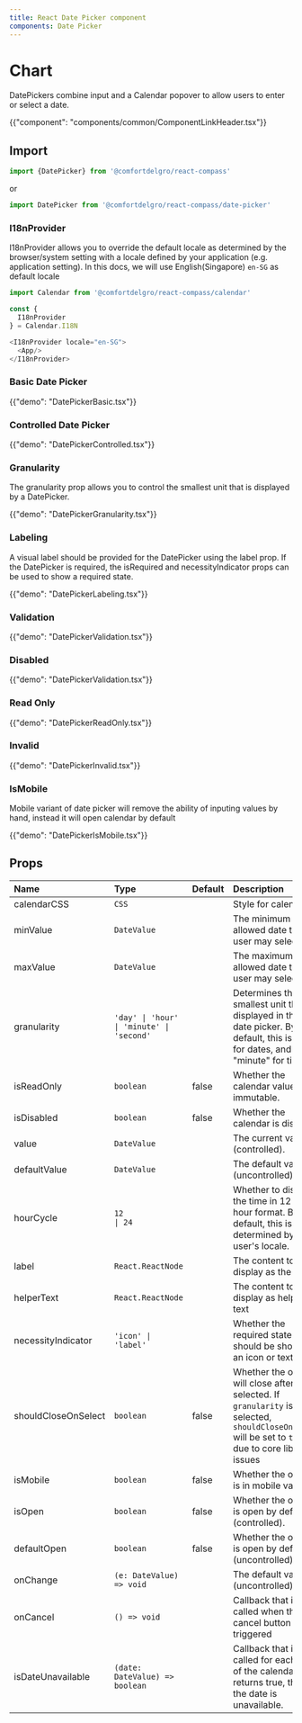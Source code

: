 ```yaml
---
title: React Date Picker component
components: Date Picker
---
```


# Chart

<p class="description">DatePickers combine input and a Calendar popover to allow users to enter or select a date.</p>

{{"component": "components/common/ComponentLinkHeader.tsx"}}

## Import

```js
import {DatePicker} from '@comfortdelgro/react-compass'
```

or

```js
import DatePicker from '@comfortdelgro/react-compass/date-picker'
```

### I18nProvider

I18nProvider allows you to override the default locale as determined by the browser/system setting with a locale defined by your application (e.g. application setting).
In this docs, we will use English(Singapore) `en-SG` as default locale

```js
import Calendar from '@comfortdelgro/react-compass/calendar'

const {
  I18nProvider
} = Calendar.I18N

<I18nProvider locale="en-SG">
  <App/>
</I18nProvider>

```

### Basic Date Picker

{{"demo": "DatePickerBasic.tsx"}}

### Controlled Date Picker

{{"demo": "DatePickerControlled.tsx"}}

### Granularity
The granularity prop allows you to control the smallest unit that is displayed by a DatePicker.

{{"demo": "DatePickerGranularity.tsx"}}


### Labeling
A visual label should be provided for the DatePicker using the label prop. If the DatePicker is required, the isRequired and necessityIndicator props can be used to show a required state.

{{"demo": "DatePickerLabeling.tsx"}}

### Validation

{{"demo": "DatePickerValidation.tsx"}}

### Disabled

{{"demo": "DatePickerValidation.tsx"}}

### Read Only

{{"demo": "DatePickerReadOnly.tsx"}}

### Invalid

{{"demo": "DatePickerInvalid.tsx"}}

### IsMobile

Mobile variant of date picker will remove the ability of inputing values by hand, instead it will open calendar by default

{{"demo": "DatePickerIsMobile.tsx"}}


## Props


| Name                | Type                                             | Default | Description                                                                                                                                         |
| :------------------ | :----------------------------------------------- | :------ | :-------------------------------------------------------------------------------------------------------------------------------------------------- |
| calendarCSS         | `CSS`                                            |         | Style for calendar                                                                                                                                  |
| minValue            | `DateValue`                                      |         | The minimum allowed date that a user may select.                                                                                                    |
| maxValue            | `DateValue`                                      |         | The maximum allowed date that a user may select.                                                                                                    |
| granularity         | `'day' \| 'hour' \| 'minute' \| 'second'`        |         | Determines the smallest unit that is displayed in the date picker. By default, this is "day" for dates, and "minute" for times.                     |
| isReadOnly          | `boolean`                                        | false   | Whether the calendar value is immutable.                                                                                                            |
| isDisabled          | `boolean`                                        | false   | Whether the calendar is disabled.                                                                                                                   |
| value               | `DateValue`                                      |         | The current value (controlled).                                                                                                                     |
| defaultValue        | `DateValue`                                      |         | The default value (uncontrolled).                                                                                                                   |
| hourCycle           | `12                                       \| 24` |         | Whether to display the time in 12 or 24 hour format. By default, this is determined by the user's locale.                                           |
| label               | `React.ReactNode`                                |         | The content to display as the label.                                                                                                                |
| helperText          | `React.ReactNode`                                |         | The content to display as helper text                                                                                                               |
| necessityIndicator  | `'icon' \| 'label'`                              |         | Whether the required state should be shown as an icon or text.                                                                                      |
| shouldCloseOnSelect | `boolean`                                        | false   | Whether the overlay will close after selected. If `granularity` is selected, `shouldCloseOnSelect` will be set to `true` due to core library issues |
| isMobile            | `boolean`                                        | false   | Whether the overlay is in mobile variant.                                                                                                           |
| isOpen              | `boolean`                                        | false   | Whether the overlay is open by default (controlled).                                                                                                |
| defaultOpen         | `boolean`                                        | false   | Whether the overlay is open by default (uncontrolled).                                                                                              |
| onChange            | `(e: DateValue) => void`                         |         | The default value (uncontrolled).                                                                                                                   |
| onCancel            | `() => void`                                     |         | Callback that is called when the cancel button is triggered                                                                                         |
| isDateUnavailable   | `(date: DateValue) => boolean`                   |         | Callback that is called for each date of the calendar. If it returns true, then the date is unavailable.                                            |
